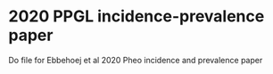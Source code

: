 # 2020 PPGL incidence-prevalence paper
 Do file for Ebbehoej et al 2020 Pheo incidence and prevalence paper
